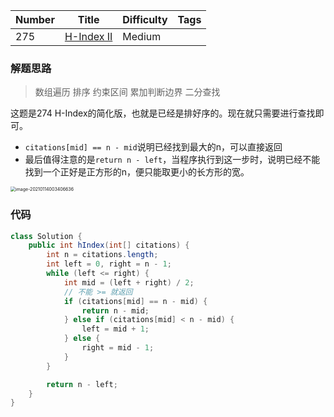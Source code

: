 | Number | Title                                                      | Difficulty | Tags |
| ------ | ---------------------------------------------------------- | ---------- | ---- |
| 275    | [H-Index II](https://leetcode-cn.com/problems/h-index-ii/) | Medium     |      |

### 解题思路

> 数组遍历 排序 约束区间 累加判断边界 二分查找

这题是274 H-Index的简化版，也就是已经是排好序的。现在就只需要进行查找即可。

- ```citations[mid] == n - mid```说明已经找到最大的n，可以直接返回
- 最后值得注意的是```return n - left```，当程序执行到这一步时，说明已经不能找到一个正好是正方形的n，便只能取更小的长方形的宽。

<img src="E:\IDEASpace\Algorithm\leetcode-doc\array\image-20210114003406636.png" alt="image-20210114003406636" style="zoom:50%;" />

### 代码

```java
class Solution {
    public int hIndex(int[] citations) {
        int n = citations.length;
        int left = 0, right = n - 1;
        while (left <= right) {
            int mid = (left + right) / 2;
            // 不能 >= 就返回
            if (citations[mid] == n - mid) {
                return n - mid;
            } else if (citations[mid] < n - mid) {
                left = mid + 1;
            } else {
                right = mid - 1;
            }
        }

        return n - left;
    }   
}
```

